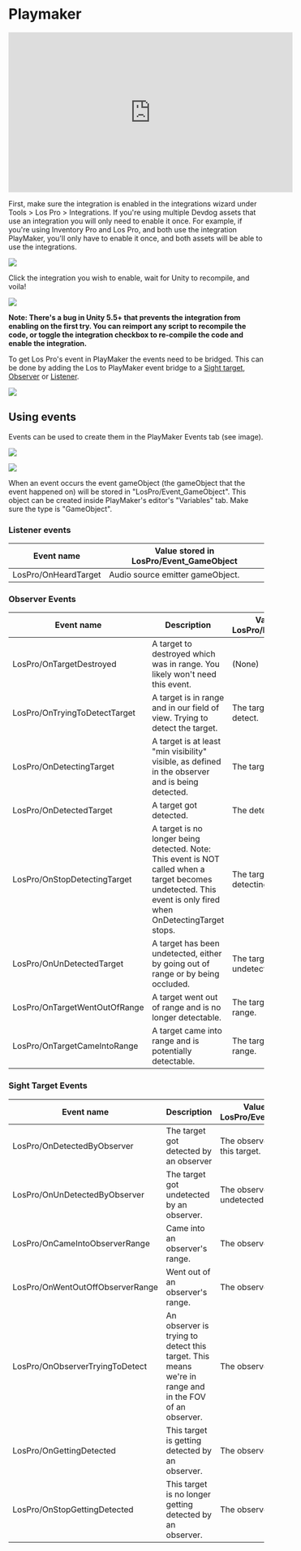 # Playmaker

<iframe width="560" height="315" src="https://www.youtube.com/embed/78vyHQZzeFE" frameborder="0" allow="autoplay; encrypted-media" allowfullscreen></iframe>

First, make sure the integration is enabled in the integrations wizard under Tools > Los Pro > Integrations. If you're using multiple Devdog assets that use an integration you will only need to enable it once. For example, if you're using Inventory Pro and Los Pro, and both use the integration PlayMaker, you'll only have to enable it once, and both assets will be able to use the integrations.

![](Assets/Integrations.png)

Click the integration you wish to enable, wait for Unity to recompile, and voila!

![](Assets/IntegrationsWindow.png)

**Note: There's a bug in Unity 5.5+ that prevents the integration from enabling on the first try. You can reimport any script to recompile the code, or toggle the integration checkbox to re-compile the code and enable the integration.**

To get Los Pro's event in PlayMaker the events need to be bridged. This can be done by adding the Los to PlayMaker event bridge to a  [Sight target](../Components/SightTarget.md),  [Observer](../Components/Observer.md) or  [Listener](../Components/Listener.md).

![](Assets/IntegrationsWindow.png)

## Using events

Events can be used to create them in the PlayMaker Events tab (see image).

![](Assets/UsingEvents1.png)

![](Assets/UsingEvents2.png)


When an event occurs the event gameObject (the gameObject that the event happened on) will be stored in "LosPro/Event_GameObject". This object can be created inside PlayMaker's editor's "Variables" tab. Make sure the type is "GameObject".

### Listener events

| Event name | Value stored in LosPro/Event_GameObject |
| --- | --- |
| LosPro/OnHeardTarget | Audio source emitter gameObject. |

### Observer Events

| Event name | Description | Value stored in LosPro/Event_GameObject |
| --- | --- | --- |
| LosPro/OnTargetDestroyed | A target to destroyed which was in range. You likely won't need this event. | (None) |
| LosPro/OnTryingToDetectTarget | A target is in range and in our field of view. Trying to detect the target. | The target we're trying to detect. |
| LosPro/OnDetectingTarget | A target is at least "min visibility" visible, as defined in the observer and is being detected. | The target we're detecting. |
| LosPro/OnDetectedTarget | A target got detected. | The detected target |
| LosPro/OnStopDetectingTarget | A target is no longer being detected. Note: This event is NOT called when a target becomes undetected. This event is only fired when OnDetectingTarget stops. | The target we've stopped detecting. |
| LosPro/OnUnDetectedTarget | A target has been undetected, either by going out of range or by being occluded. | The target that has been undetected. |
| LosPro/OnTargetWentOutOfRange | A target went out of range and is no longer detectable. | The target that went out of range. |
| LosPro/OnTargetCameIntoRange | A target came into range and is potentially detectable. | The target that came into range. |

### Sight Target Events

| Event name | Description | Value stored in LosPro/Event_GameObject |
| --- | --- | --- |
| LosPro/OnDetectedByObserver | The target got detected by an observer | The observer that detected this target. |
| LosPro/OnUnDetectedByObserver | The target got undetected by an observer. | The observer that undetected this target. |
| LosPro/OnCameIntoObserverRange | Came into an observer's range. | The observer |
| LosPro/OnWentOutOffObserverRange | Went out of an observer's range. | The observer |
| LosPro/OnObserverTryingToDetect | An observer is trying to detect this target. This means we're in range and in the FOV of an observer. | The observer |
| LosPro/OnGettingDetected | This target is getting detected by an observer. | The observer |
| LosPro/OnStopGettingDetected | This target is no longer getting detected by an observer. | The observer |